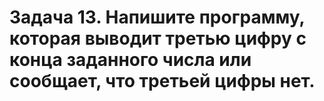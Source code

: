 # Задача 13. Напишите программу, которая выводит третью цифру c конца заданного числа или сообщает, что третьей цифры нет.